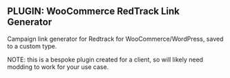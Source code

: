 ## PLUGIN: WooCommerce RedTrack Link Generator

Campaign link generator for Redtrack for WooCommerce/WordPress, saved to a custom type.

NOTE: this is a bespoke plugin created for a client, so will likely need modding to work for your use case.
